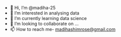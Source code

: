 - 👋 Hi, I’m @madiha-25
- 👀 I’m interested in analysing data
- 🌱 I’m currently learning data science
- 💞️ I’m looking to collaborate on ...
- 📫 How to reach me- madihashimrose@gmail.com 

<!---
madiha-25/Madiha shimrose is a ✨ special ✨ repository because its `README.md` (this file) appears on your GitHub profile.
You can click the Preview link to take a look at your changes.
--->
